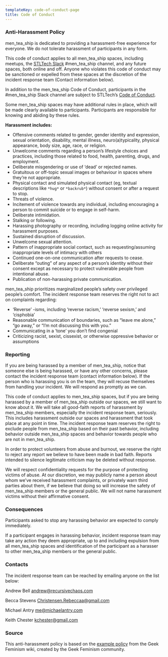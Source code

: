 ```yaml
---
templateKey: code-of-conduct-page
title: Code of Conduct
---
```


### Anti-Harassment Policy

men_tea_ship is dedicated to providing a harassment-free experience for everyone. We do not tolerate harassment of participants in any form.

This code of conduct applies to all men_tea_ship spaces, including meetups, the [STLTech Slack](https://stltech.org/) #men_tea_ship channel, and any future spaces, both online and off. Anyone who violates this code of conduct may be sanctioned or expelled from these spaces at the discretion of the incident response team (Contact information below).

In addition to the men_tea_ship Code of Conduct, participants in the #men_tea_ship Slack channel are subject to STLTech’s [Code of Conduct](https://stltech.org/#code-of-conduct).

Some men_tea_ship spaces may have additional rules in place, which will be made clearly available to participants. Participants are responsible for knowing and abiding by these rules.

**Harassment includes:**

* Offensive comments related to gender, gender identity and expression, sexual orientation, disability, mental illness, neuro(a)typicality, physical appearance, body size, age, race, or religion.
* Unwelcome comments regarding a person’s lifestyle choices and practices, including those related to food, health, parenting, drugs, and employment.
* Deliberate misgendering or use of ‘dead’ or rejected names.
* Gratuitous or off-topic sexual images or behaviour  in spaces where they’re not appropriate.
* Physical contact and simulated physical contact (eg, textual descriptions like `*hug*` or `*backrub*`) without consent or after a request to stop.
* Threats of violence.
* Incitement of violence towards any individual, including encouraging a person to commit suicide or to engage in self-harm.
* Deliberate intimidation.
* Stalking or following.
* Harassing photography or recording, including logging online activity for harassment purposes.
* Sustained disruption of discussion.
* Unwelcome sexual attention.
* Pattern of inappropriate social contact, such as requesting/assuming inappropriate levels of intimacy with others
* Continued one-on-one communication after requests to cease.
* Deliberate “outing” of any aspect of a person’s identity without their consent except as necessary to protect vulnerable people from intentional abuse.
* Publication of non-harassing private communication.

men_tea_ship prioritizes marginalized people’s safety over privileged people’s comfort. The incident response team reserves the right not to act on complaints regarding:

* ‘Reverse’ -isms, including ‘reverse racism,’ ‘reverse sexism,’ and ‘cisphobia’
* Reasonable communication of boundaries, such as “leave me alone,” “go away,” or “I’m not discussing this with you.”
* Communicating in a ‘tone’ you don’t find congenial
* Criticizing racist, sexist, cissexist, or otherwise oppressive behavior or assumptions

### Reporting
If you are being harassed by a member of men_tea_ship, notice that someone else is being harassed, or have any other concerns, please contact the incident response team (contact information below). If the person who is harassing you is on the team, they will recuse themselves from handling your incident. We will respond as promptly as we can.

This code of conduct applies to men_tea_ship spaces, but if you are being harassed by a member of men_tea_ship outside our spaces, we still want to know about it. We will take all good-faith reports of harassment by men_tea_ship members, especially the incident response team, seriously. This includes harassment outside our spaces and harassment that took place at any point in time. The incident response team reserves the right to exclude people from men_tea_ship based on their past behavior, including behavior outside men_tea_ship spaces and behavior towards people who are not in men_tea_ship.

In order to protect volunteers from abuse and burnout, we reserve the right to reject any report we believe to have been made in bad faith. Reports intended to silence legitimate criticism may be deleted without response.

We will respect confidentiality requests for the purpose of protecting victims of abuse. At our discretion, we may publicly name a person about whom we’ve received harassment complaints, or privately warn third parties about them, if we believe that doing so will increase the safety of men_tea_ship members or the general public. We will not name harassment victims without their affirmative consent.

### Consequences
Participants asked to stop any harassing behavior are expected to comply immediately.

If a participant engages in harassing behavior, incident response team may take any action they deem appropriate, up to and including expulsion from all men_tea_ship spaces and identification of the participant as a harasser to other men_tea_ship members or the general public.

### Contacts
The incident response team can be reached by emailing anyone on the list below:

Andrew Bell <andrew@recursivechaos.com>

Becca Stevens <Christensen.Rebeccaa@gmail.com>

Michael Antry <me@michaelantry.com>

Keith Chester <kchester@gmail.com>

### Source
This anti-harassment policy is based on the [example policy](http://geekfeminism.wikia.com/wiki/Community_anti-harassment) from the Geek Feminism wiki, created by the Geek Feminism community. 